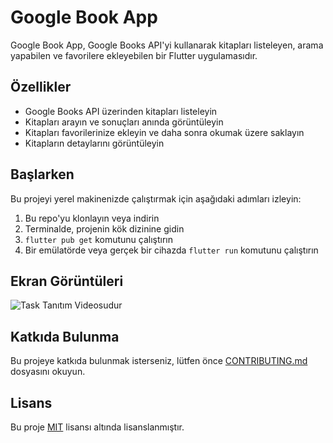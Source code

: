 # Google Book App

Google Book App, Google Books API'yi kullanarak kitapları listeleyen, arama yapabilen ve favorilere ekleyebilen bir Flutter uygulamasıdır.

## Özellikler

- Google Books API üzerinden kitapları listeleyin
- Kitapları arayın ve sonuçları anında görüntüleyin
- Kitapları favorilerinize ekleyin ve daha sonra okumak üzere saklayın
- Kitapların detaylarını görüntüleyin

## Başlarken

Bu projeyi yerel makinenizde çalıştırmak için aşağıdaki adımları izleyin:

1. Bu repo'yu klonlayın veya indirin
2. Terminalde, projenin kök dizinine gidin
3. `flutter pub get` komutunu çalıştırın
4. Bir emülatörde veya gerçek bir cihazda `flutter run` komutunu çalıştırın

## Ekran Görüntüleri

![Task Tanıtım Videosudur](https://github.com/sevmezabdullah/GoogleBookApp/assets/39024317/5ac5cab9-db27-4117-afee-e37e0bffdafe)

## Katkıda Bulunma

Bu projeye katkıda bulunmak isterseniz, lütfen önce [CONTRIBUTING.md](CONTRIBUTING.md) dosyasını okuyun.

## Lisans

Bu proje [MIT](LICENSE) lisansı altında lisanslanmıştır.
